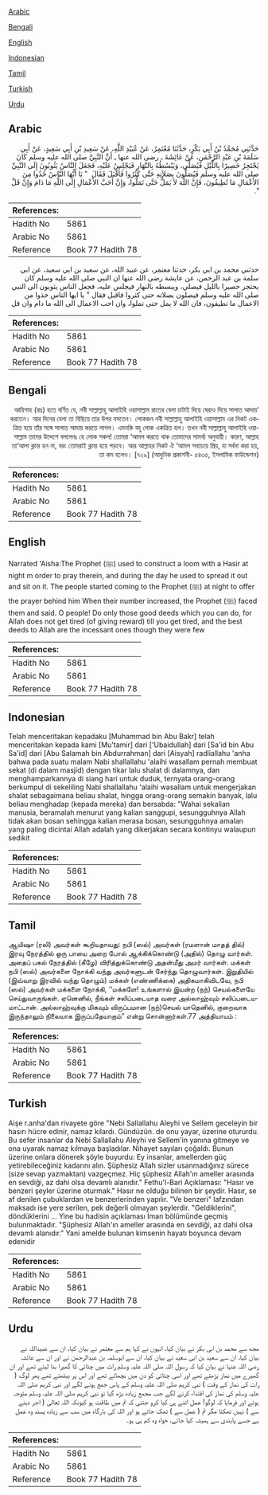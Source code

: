 [Arabic](#arabic)

[Bengali](#bengali)

[English](#english)

[Indonesian](#indonesian)

[Tamil](#tamil)

[Turkish](#turkish)

[Urdu](#urdu)

## Arabic


<div dir="rtl" lang="ar" style={{fontSize:'larger',backgroundColor:'#f8f9fa',padding:20}}>
حَدَّثَنِي مُحَمَّدُ بْنُ أَبِي بَكْرٍ، حَدَّثَنَا مُعْتَمِرٌ، عَنْ عُبَيْدِ اللَّهِ، عَنْ سَعِيدِ بْنِ أَبِي سَعِيدٍ، عَنْ أَبِي سَلَمَةَ بْنِ عَبْدِ الرَّحْمَنِ، عَنْ عَائِشَةَ ـ رضى الله عنها ـ أَنَّ النَّبِيَّ صلى الله عليه وسلم كَانَ يَحْتَجِرُ حَصِيرًا بِاللَّيْلِ فَيُصَلِّي، وَيَبْسُطُهُ بِالنَّهَارِ فَيَجْلِسُ عَلَيْهِ، فَجَعَلَ النَّاسُ يَثُوبُونَ إِلَى النَّبِيِّ صلى الله عليه وسلم فَيُصَلُّونَ بِصَلاَتِهِ حَتَّى كَثُرُوا فَأَقْبَلَ فَقَالَ ‏ "‏ يَا أَيُّهَا النَّاسُ خُذُوا مِنَ الأَعْمَالِ مَا تُطِيقُونَ، فَإِنَّ اللَّهَ لاَ يَمَلُّ حَتَّى تَمَلُّوا، وَإِنَّ أَحَبَّ الأَعْمَالِ إِلَى اللَّهِ مَا دَامَ وَإِنْ قَلَّ ‏"‏‏.‏
</div>
<div style={{backgroundColor:'#f8f9fa',padding:20, marginBottom: 10}}><table> <thead> <tr> <th>References:</th> <th></th> </tr> </thead> <tbody><tr><td>Hadith No</td><td>5861</td></tr><tr><td>Arabic No</td><td>5861</td></tr><tr><td>Reference</td><td>Book 77 Hadith 78</td></tr></tbody></table></div>


<div dir="rtl" lang="ar" style={{fontSize:'larger',backgroundColor:'#f8f9fa',padding:20}}>
حدثني محمد بن ابي بكر، حدثنا معتمر، عن عبيد الله، عن سعيد بن ابي سعيد، عن ابي سلمة بن عبد الرحمن، عن عايشة رضى الله عنها ان النبي صلى الله عليه وسلم كان يحتجر حصيرا بالليل فيصلي، ويبسطه بالنهار فيجلس عليه، فجعل الناس يثوبون الى النبي صلى الله عليه وسلم فيصلون بصلاته حتى كثروا فاقبل فقال " يا ايها الناس خذوا من الاعمال ما تطيقون، فان الله لا يمل حتى تملوا، وان احب الاعمال الى الله ما دام وان قل
</div>
<div style={{backgroundColor:'#f8f9fa',padding:20, marginBottom: 10}}><table> <thead> <tr> <th>References:</th> <th></th> </tr> </thead> <tbody><tr><td>Hadith No</td><td>5861</td></tr><tr><td>Arabic No</td><td>5861</td></tr><tr><td>Reference</td><td>Book 77 Hadith 78</td></tr></tbody></table></div>

## Bengali


<div dir="rtl" lang="bn" style={{fontSize:'larger',backgroundColor:'#f8f9fa',padding:20}}>
‘আয়িশাহ (রাঃ) হতে বর্ণিত যে, নবী সাল্লাল্লাহু আলাইহি ওয়াসাল্লাম রাতের বেলা চাটাই দিয়ে ঘেরাও দিয়ে সালাত আদায় করতেন। আর দিনের বেলা তা বিছিয়ে তার উপর বসতেন। লোকজন নবী সাল্লাল্লাহু আলাইহি ওয়াসাল্লাম এর নিকট একত্রিত হয়ে তাঁর সঙ্গে সালাত আদায় করতে লাগল। এমনকি বহু লোক একত্রিত হল। তখন নবী সাল্লাল্লাহু আলাইহি ওয়াসাল্লাম তাদের উদ্দেশে বললেনঃ হে লোক সকল! তোমরা ‘আমল করতে থাক তোমাদের সামর্থ্য অনুযায়ী। কারণ, আল্লাহ তা‘আলা ক্লান্ত হন না, বরং তোমরাই ক্লান্ত হয়ে পড়বে। আর আল্লাহর নিকট ঐ ‘আমল সবচেয়ে প্রিয়, যা সর্বদা করা হয়, তা কম হলেও। [৭২৯] (আধুনিক প্রকাশনী- ৫৪৩৫, ইসলামিক ফাউন্ডেশন)
</div>
<div style={{backgroundColor:'#f8f9fa',padding:20, marginBottom: 10}}><table> <thead> <tr> <th>References:</th> <th></th> </tr> </thead> <tbody><tr><td>Hadith No</td><td>5861</td></tr><tr><td>Arabic No</td><td>5861</td></tr><tr><td>Reference</td><td>Book 77 Hadith 78</td></tr></tbody></table></div>

## English


<div dir="ltr" lang="en" style={{fontSize:'larger',backgroundColor:'#f8f9fa',padding:20}}>
Narrated 'Aisha:The Prophet (ﷺ) used to construct a loom with a Hasir at night m order to pray therein, and during the day he used to spread it out and sit on it. The people started coming to the Prophet (ﷺ) at night to offer the prayer behind him When their number increased, the Prophet (ﷺ) faced them and said. O people! Do only those good deeds which you can do, for Allah does not get tired (of giving reward) till you get tired, and the best deeds to Allah are the incessant ones though they were few
</div>
<div style={{backgroundColor:'#f8f9fa',padding:20, marginBottom: 10}}><table> <thead> <tr> <th>References:</th> <th></th> </tr> </thead> <tbody><tr><td>Hadith No</td><td>5861</td></tr><tr><td>Arabic No</td><td>5861</td></tr><tr><td>Reference</td><td>Book 77 Hadith 78</td></tr></tbody></table></div>

## Indonesian


<div dir="ltr" lang="id" style={{fontSize:'larger',backgroundColor:'#f8f9fa',padding:20}}>
Telah menceritakan kepadaku [Muhammad bin Abu Bakr] telah menceritakan kepada kami [Mu'tamir] dari ['Ubaidullah] dari [Sa'id bin Abu Sa'id] dari [Abu Salamah bin Abdurrahman] dari [Aisyah] radliallahu 'anha bahwa pada suatu malam Nabi shallallahu 'alaihi wasallam pernah membuat sekat (di dalam masjid) dengan tikar lalu shalat di dalamnya, dan menghamparkannya di siang hari untuk duduk, ternyata orang-orang berkumpul di sekeliling Nabi shallallahu 'alaihi wasallam untuk mengerjakan shalat sebagaimana beliau shalat, hingga orang-orang semakin banyak, lalu beliau menghadap (kepada mereka) dan bersabda: "Wahai sekalian manusia, beramalah menurut yang kalian sanggupi, sesungguhnya Allah tidak akan bosan sehingga kalian merasa bosan, sesungguhnya amalan yang paling dicintai Allah adalah yang dikerjakan secara kontinyu walaupun sedikit
</div>
<div style={{backgroundColor:'#f8f9fa',padding:20, marginBottom: 10}}><table> <thead> <tr> <th>References:</th> <th></th> </tr> </thead> <tbody><tr><td>Hadith No</td><td>5861</td></tr><tr><td>Arabic No</td><td>5861</td></tr><tr><td>Reference</td><td>Book 77 Hadith 78</td></tr></tbody></table></div>

## Tamil


<div dir="ltr" lang="ta" style={{fontSize:'larger',backgroundColor:'#f8f9fa',padding:20}}>
ஆயிஷா (ரலி) அவர்கள் கூறியதாவது: நபி (ஸல்) அவர்கள் (ரமளான் மாதத் தில்) இரவு நேரத்தில் ஒரு பாயை அறை போல் ஆக்கிக்கொண்டு (அதில்) தொழு வார்கள். அதைப் பகல் நேரத்தில் (கீழே) விரித்துக்கொண்டு அதன்மீது அமர் வார்கள். மக்கள் நபி (ஸல்) அவர்களை நோக்கி வந்து அவர்களுடன் சேர்ந்து தொழுவார்கள். இறுதியில் (இவ்வாறு இரவில் வந்து தொழும்) மக்கள் (எண்ணிக்கை) அதிகமாகிவிடவே, நபி (ஸல்) அவர்கள் மக்களை நோக்கி, ‘‘மக்களே! உங்களால் இயன்ற (நற்) செயல்களையே செய்துவாருங்கள். ஏனெனில், நீங்கள் சலிப்படையாத வரை அல்லாஹ்வும் சலிப்படையமாட்டான். அல்லாஹ்வுக்கு மிகவும் விருப்பமான (நற்)செயல் யாதெனில், குறைவாக இருந்தாலும் நிலையாக இருப்பதேயாகும்” என்று சொன்னார்கள்.77 அத்தியாயம் :
</div>
<div style={{backgroundColor:'#f8f9fa',padding:20, marginBottom: 10}}><table> <thead> <tr> <th>References:</th> <th></th> </tr> </thead> <tbody><tr><td>Hadith No</td><td>5861</td></tr><tr><td>Arabic No</td><td>5861</td></tr><tr><td>Reference</td><td>Book 77 Hadith 78</td></tr></tbody></table></div>

## Turkish


<div dir="ltr" lang="tr" style={{fontSize:'larger',backgroundColor:'#f8f9fa',padding:20}}>
Aişe r.anha'dan rivayete göre "Nebi Sallallahu Aleyhi ve Sellem geceleyin bir hasırı hücre edinir, namaz kılardı. Gündüzün. de onu yayar, üzerine otururdu. Bu sefer insanlar da Nebi Sallallahu Aleyhi ve Sellem'in yanına gitmeye ve ona uyarak namaz kılmaya başladılar. Nihayet sayıları çoğaldı. Bunun üzerine onlara dönerek şöyle buyurdu: Ey insanlar, amellerden güç yetirebileceğiniz kadarını alın. Şüphesiz Allah sizler usanmadığınız sürece (size sevap yazmaktan) vazgeçmez. Hiç şüphesiz Allah'ın ameller arasında en sevdiği, az dahi olsa devamlı alanıdır." Fethu'l-Bari Açıklaması: "Hasır ve benzeri şeyler üzerine oturmak." Hasır ne olduğu bilinen bir şeydir. Hasır, se af denilen çubuklardan ve benzerlerinden yapılır. "Ve benzeri" lafzından maksadı ise yere serilen, pek değerli olmayan şeylerdir. "Geldiklerini", döndüklerini ... Yine bu hadisin açıklaması İman bölümünde geçmiş bulunmaktadır. "Şüphesiz Allah'ın ameller arasında en sevdiği, az dahi olsa devamlı alanıdır." Yani amelde bulunan kimsenin hayatı boyunca devam edenidir
</div>
<div style={{backgroundColor:'#f8f9fa',padding:20, marginBottom: 10}}><table> <thead> <tr> <th>References:</th> <th></th> </tr> </thead> <tbody><tr><td>Hadith No</td><td>5861</td></tr><tr><td>Arabic No</td><td>5861</td></tr><tr><td>Reference</td><td>Book 77 Hadith 78</td></tr></tbody></table></div>

## Urdu


<div dir="rtl" lang="ur" style={{fontSize:'larger',backgroundColor:'#f8f9fa',padding:20}}>
مجھ سے محمد بن ابی بکر نے بیان کیا، انہوں نے کہا ہم سے معتمر نے بیان کیا، ان سے عبیداللہ نے بیان کیا، ان سے سعید بن ابی سعید نے بیان کیا، ان سے ابوسلمہ بن عبدالرحمٰن نے اور ان سے عائشہ رضی اللہ عنہا نے بیان کیا کہ رسول اللہ صلی اللہ علیہ وسلم رات میں چٹائی کا گھیرا بنا لیتے تھے اور ان گھیرے میں نماز پڑھتے تھے اور اسی چٹائی کو دن میں بچھاتے تھے اور اس پر بیٹھتے تھے پھر لوگ ( رات کی نماز کے وقت ) نبی کریم صلی اللہ علیہ وسلم کے پاس جمع ہونے لگے اور نبی کریم صلی اللہ علیہ وسلم کی نماز کی اقتداء کرنے لگے جب مجمع زیادہ بڑھ گیا تو نبی کریم صلی اللہ علیہ وسلم متوجہ ہوئے اور فرمایا کہ لوگو! عمل اتنے ہی کیا کرو جتنی کہ تم میں طاقت ہو کیونکہ اللہ تعالیٰ ( اجر دینے سے ) نہیں تھکتا مگر تم ( عمل سے ) تھک جاتے ہو اور اللہ کی بارگاہ میں سب سے زیادہ پسند وہ عمل ہے جسے پابندی سے ہمیشہ کیا جائے، خواہ وہ کم ہی ہو۔
</div>
<div style={{backgroundColor:'#f8f9fa',padding:20, marginBottom: 10}}><table> <thead> <tr> <th>References:</th> <th></th> </tr> </thead> <tbody><tr><td>Hadith No</td><td>5861</td></tr><tr><td>Arabic No</td><td>5861</td></tr><tr><td>Reference</td><td>Book 77 Hadith 78</td></tr></tbody></table></div>